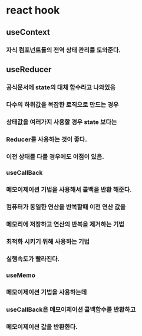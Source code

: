 # react hook

## useContext
### 자식 컴포넌트들의 전역 상태 관리를 도와준다.

## useReducer
### 공식문서에 state의 대체 함수라고 나와있음
### 다수의 하위값을 복잡한 로직으로 만드는 경우
### 상태값을 여러가지 사용할 경우 state 보다는
### Reducer를 사용하는 것이 좋다.
### 이전 상태를 다룰 경우에도 이점이 있음.


### useCallBack
### 메모이제이션 기법을 사용해서 콜백을 반환 해준다.
### 컴퓨터가 동일한 연산을 반복할때 이전 연산 값을
### 메모리에 저장하고 연산의 반복을 제거하는 기법
### 최적화 시키기 위해 사용하는 기법
### 실행속도가 빨라진다.

### useMemo
### 메모이제이션 기법을 사용하는데
### useCallBack은 메모이제이션 콜백함수를 반환하고
### 메모이제이션 값을 반환한다.